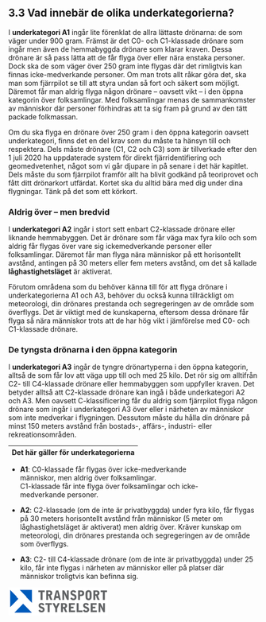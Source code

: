 ## 3.3 Vad innebär de olika underkategorierna?

I **underkategori A1** ingår lite förenklat de allra lättaste drönarna: de som väger under 900 gram. Främst är det C0- och C1-klassade drönare som ingår men även de hemmabyggda drönare som klarar kraven. Dessa drönare är så pass lätta att de får flyga över eller nära enstaka personer. Dock ska de som väger över 250 gram inte flygas där det rimligtvis kan finnas icke-medverkande personer. Om man trots allt råkar göra det, ska man som fjärrpilot se till att styra undan så fort och säkert som möjligt. Däremot får man aldrig flyga någon drönare – oavsett vikt – i den öppna kategorin över folksamlingar. Med folksamlingar menas de sammankomster av människor där personer förhindras att ta sig fram på grund av den tätt packade folkmassan.

Om du ska flyga en drönare över 250 gram i den öppna kategorin oavsett underkategori, finns det en del krav som du måste ta hänsyn till och respektera. Dels måste drönare (C1, C2 och C3) som är tillverkade efter den 1 juli 2020 ha uppdaterade system för direkt fjärridentifiering och geomedvetenhet, något som vi går djupare in på senare i det här kapitlet. Dels måste du som fjärrpilot framför allt ha blivit godkänd på teoriprovet och fått ditt drönarkort utfärdat. Kortet ska du alltid bära med dig under dina flygningar. Tänk på det som ett körkort.

### Aldrig över – men bredvid

I **underkategori A2** ingår i stort sett enbart C2-klassade drönare eller liknande hemmabyggen. Det är drönare som får väga max fyra kilo och som aldrig får flygas över vare sig ickemedverkande personer eller folksamlingar. Däremot får man flyga nära människor på ett horisontellt avstånd, antingen på 30 meters eller fem meters avstånd, om det så kallade
**låghastighetsläget** är aktiverat.

Förutom områdena som du behöver känna till för att flyga drönare i underkategorierna A1 och A3, behöver du också kunna tillräckligt om meteorologi, din drönares prestanda och segregeringen av de område som överflygs. Det är viktigt med de kunskaperna, eftersom dessa drönare får flyga så nära människor trots att de har hög vikt i jämförelse med C0- och C1-klassade
drönare.

### De tyngsta drönarna i den öppna kategorin

I **underkategori A3** ingår de tyngre drönartyperna i den öppna kategorin, alltså de som får lov att väga upp till och med 25 kilo. Det rör sig om alltifrån C2- till C4-klassade drönare eller hemmabyggen som uppfyller kraven. Det betyder alltså att C2-klassade drönare kan ingå i både underkategori A2 och A3. Men oavsett C-klassificering får du aldrig som fjärrpilot flyga någon drönare som ingår i underkategori A3 över eller i närheten av människor som inte medverkar i flygningen. Dessutom måste du hålla din drönare på minst
150 meters avstånd från bostads-, affärs-, industri- eller rekreationsområden.

| Det här gäller för underkategorierna |
|---|
* **A1**: C0-klassade får flygas över icke-medverkande  
människor, men aldrig över folksamlingar.  
C1-klassade får inte flyga över folksamlingar och icke-  
medverkande personer.

* **A2**: C2-klassade (om de inte är privatbyggda) under fyra kilo, får flygas på 30 meters horisontellt avstånd från människor (5 meter om låghastighetsläget är aktiverat) men aldrig över. Kräver kunskap om meteorologi, din drönares prestanda och segregeringen av de område som överflygs.

* **A3**: C2- till C4-klassade drönare (om de inte är privatbyggda) under 25 kilo, får inte flygas i närheten av människor eller på platser där människor troligtvis kan befinna sig.

![Transport Styrelsen](./images/Logga.png)
